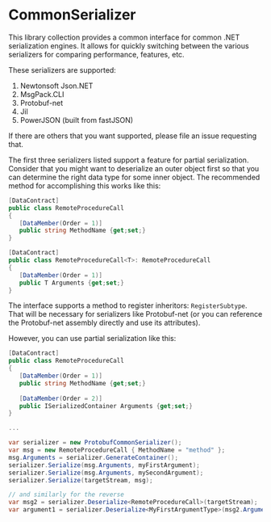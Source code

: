 # CommonSerializer

This library collection provides a common interface for common .NET serialization engines. It allows for quickly switching between the various serializers for comparing performance, features, etc.

These serializers are supported:
1. Newtonsoft Json.NET
2. MsgPack.CLI
3. Protobuf-net
4. Jil
5. PowerJSON (built from fastJSON)

If there are others that you want supported, please file an issue requesting that.

The first three serializers listed support a feature for partial serialization. Consider that you might want to deserialize an outer object first so that you can determine the right data type for some inner object. The recommended method for accomplishing this works like this:

```csharp
[DataContract]
public class RemoteProcedureCall
{
   [DataMember(Order = 1)]
   public string MethodName {get;set;}
}

[DataContract]
public class RemoteProcedureCall<T>: RemoteProcedureCall
{
   [DataMember(Order = 1)]
   public T Arguments {get;set;}
}
```

The interface supports a method to register inheritors: `RegisterSubtype`. That will be necessary for serializers like Protobuf-net (or you can reference the Protobuf-net assembly directly and use its attributes).

However, you can use partial serialization like this:

```csharp
[DataContract]
public class RemoteProcedureCall
{
   [DataMember(Order = 1)]
   public string MethodName {get;set;}
   
   [DataMember(Order = 2)]
   public ISerializedContainer Arguments {get;set;}
}

...

var serializer = new ProtobufCommonSerializer();
var msg = new RemoteProcedureCall { MethodName = "method" };
msg.Arguments = serializer.GenerateContainer();
serializer.Serialize(msg.Arguments, myFirstArgument);
serializer.Serialize(msg.Arguments, mySecondArgument);
serializer.Serialize(targetStream, msg);

// and similarly for the reverse
var msg2 = serializer.Deserialize<RemoteProcedureCall>(targetStream);
var argument1 = serializer.Deserialize<MyFirstArgumentType>(msg2.Arguments);
```
